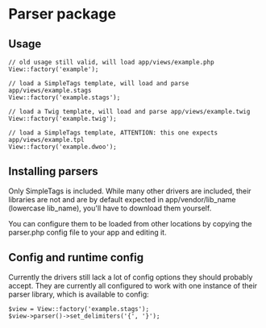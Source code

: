 # Parser package

## Usage

    // old usage still valid, will load app/views/example.php
    View::factory('example');

    // load a SimpleTags template, will load and parse app/views/example.stags
    View::factory('example.stags');

    // load a Twig template, will load and parse app/views/example.twig
    View::factory('example.twig');

    // load a SimpleTags template, ATTENTION: this one expects app/views/example.tpl
    View::factory('example.dwoo');

## Installing parsers

Only SimpleTags is included. While many other drivers are included, their libraries are not and are by default expected in app/vendor/lib_name (lowercase lib_name), you'll have to download them yourself.

You can configure them to be loaded from other locations by copying the parser.php config file to your app and editing it.

## Config and runtime config

Currently the drivers still lack a lot of config options they should probably accept. They are currently all configured to work with one instance of their parser library, which is available to config:

    $view = View::factory('example.stags');
    $view->parser()->set_delimiters('{', '}');